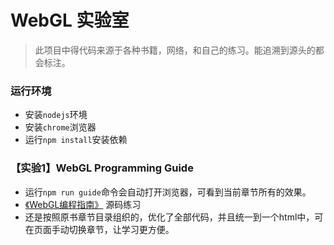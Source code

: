 # WebGL 实验室
> 此项目中得代码来源于各种书籍，网络，和自己的练习。能追溯到源头的都会标注。

### 运行环境
* 安装`nodejs`环境
* 安装`chrome`浏览器
* 运行`npm install`安装依赖

### 【实验1】WebGL Programming Guide
* 运行`npm run guide`命令会自动打开浏览器，可看到当前章节所有的效果。
* [《WebGL编程指南》](https://book.douban.com/subject/25909351/) 源码练习
* 还是按照原书章节目录组织的，优化了全部代码，并且统一到一个html中，可在页面手动切换章节，让学习更方便。

